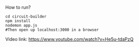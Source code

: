 
How to run?
```
cd circuit-builder
npm install
nodemon app.js
#Then open up localhost:3000 in a browser
```


Video link:
https://www.youtube.com/watch?v=He5u-tdaPzQ

